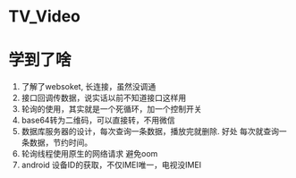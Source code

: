 # TV_Video

# 学到了啥
  1. 了解了websoket, 长连接，虽然没调通
  2. 接口回调传数据，说实话以前不知道接口这样用
  3. 轮询的使用，其实就是一个死循环，加一个控制开关
  4. base64转为二维码，可以直接转，不用微信
  5. 数据库服务器的设计，每次查询一条数据，播放完就删除. 好处 每次就查询一条数据，节约时间。
  6. 轮询线程使用原生的网络请求  避免oom
  7. android 设备ID的获取，不仅IMEI唯一，电视没IMEI
